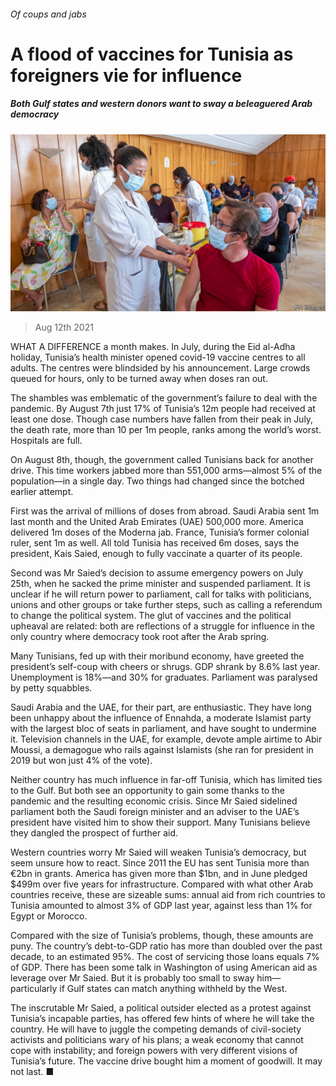 ###### Of coups and jabs

# A flood of vaccines for Tunisia as foreigners vie for influence 

##### Both Gulf states and western donors want to sway a beleaguered Arab democracy 

![image](images/20210814_map501.jpg) 

> Aug 12th 2021 

WHAT A DIFFERENCE a month makes. In July, during the Eid al-Adha holiday, Tunisia’s health minister opened covid-19 vaccine centres to all adults. The centres were blindsided by his announcement. Large crowds queued for hours, only to be turned away when doses ran out.

The shambles was emblematic of the government’s failure to deal with the pandemic. By August 7th just 17% of Tunisia’s 12m people had received at least one dose. Though case numbers have fallen from their peak in July, the death rate, more than 10 per 1m people, ranks among the world’s worst. Hospitals are full.


On August 8th, though, the government called Tunisians back for another drive. This time workers jabbed more than 551,000 arms—almost 5% of the population—in a single day. Two things had changed since the botched earlier attempt.

First was the arrival of millions of doses from abroad. Saudi Arabia sent 1m last month and the United Arab Emirates (UAE) 500,000 more. America delivered 1m doses of the Moderna jab. France, Tunisia’s former colonial ruler, sent 1m as well. All told Tunisia has received 6m doses, says the president, Kais Saied, enough to fully vaccinate a quarter of its people.

Second was Mr Saied’s decision to assume emergency powers on July 25th, when he sacked the prime minister and suspended parliament. It is unclear if he will return power to parliament, call for talks with politicians, unions and other groups or take further steps, such as calling a referendum to change the political system. The glut of vaccines and the political upheaval are related: both are reflections of a struggle for influence in the only country where democracy took root after the Arab spring.

Many Tunisians, fed up with their moribund economy, have greeted the president’s self-coup with cheers or shrugs. GDP shrank by 8.6% last year. Unemployment is 18%—and 30% for graduates. Parliament was paralysed by petty squabbles.

Saudi Arabia and the UAE, for their part, are enthusiastic. They have long been unhappy about the influence of Ennahda, a moderate Islamist party with the largest bloc of seats in parliament, and have sought to undermine it. Television channels in the UAE, for example, devote ample airtime to Abir Moussi, a demagogue who rails against Islamists (she ran for president in 2019 but won just 4% of the vote).

Neither country has much influence in far-off Tunisia, which has limited ties to the Gulf. But both see an opportunity to gain some thanks to the pandemic and the resulting economic crisis. Since Mr Saied sidelined parliament both the Saudi foreign minister and an adviser to the UAE’s president have visited him to show their support. Many Tunisians believe they dangled the prospect of further aid.

Western countries worry Mr Saied will weaken Tunisia’s democracy, but seem unsure how to react. Since 2011 the EU has sent Tunisia more than €2bn in grants. America has given more than $1bn, and in June pledged $499m over five years for infrastructure. Compared with what other Arab countries receive, these are sizeable sums: annual aid from rich countries to Tunisia amounted to almost 3% of GDP last year, against less than 1% for Egypt or Morocco.

Compared with the size of Tunisia’s problems, though, these amounts are puny. The country’s debt-to-GDP ratio has more than doubled over the past decade, to an estimated 95%. The cost of servicing those loans equals 7% of GDP. There has been some talk in Washington of using American aid as leverage over Mr Saied. But it is probably too small to sway him—particularly if Gulf states can match anything withheld by the West.

The inscrutable Mr Saied, a political outsider elected as a protest against Tunisia’s incapable parties, has offered few hints of where he will take the country. He will have to juggle the competing demands of civil-society activists and politicians wary of his plans; a weak economy that cannot cope with instability; and foreign powers with very different visions of Tunisia’s future. The vaccine drive bought him a moment of goodwill. It may not last. ■

